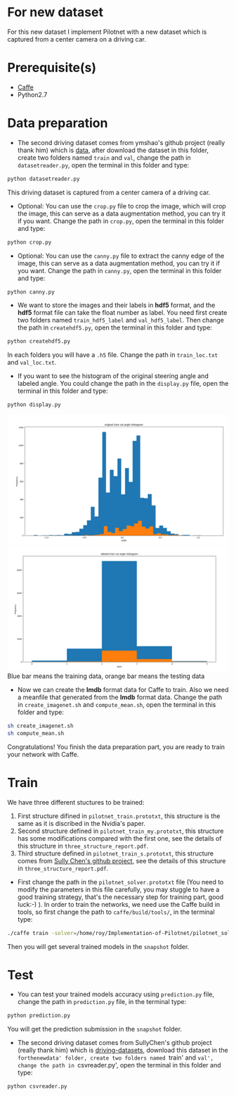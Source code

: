 # For new dataset
For this new dataset I implement Pilotnet with a new dataset which is captured from a center camera on a driving car.
# Prerequisite(s)
* [Caffe](http://caffe.berkeleyvision.org/)
* Python2.7
# Data preparation
* The second driving dataset comes from ymshao's github project (really thank him) which is [data](https://github.com/ymshao/End-to-End-Learning-for-Self-Driving-Cars), after download the dataset in this folder, create two folders named `train` and `val`, change the path in `datasetreader.py`, open the terminal in this folder and type: 
```bash
python datasetreader.py
```
This driving dataset is captured from a center camera of a driving car.
* Optional: You can use the `crop.py` file to crop the image, which will crop the image, this can serve as a data augmentation method, you can try it if you want. Change the path in `crop.py`, open the terminal in this folder and type: 
```bash
python crop.py
```
 * Optional: You can use the `canny.py` file to extract the canny edge of the image, this can serve as a data augmentation method, you can try it if you want. Change the path in `canny.py`, open the terminal in this folder and type: 
```bash
python canny.py
```

* We want to store the images and their labels in **hdf5** format, and the **hdf5** format file can take the float number as label. You need first create two folders named `train_hdf5_label` and `val_hdf5_label`. Then change the path in `createhdf5.py`, open the terminal in this folder and type:
```bash
python createhdf5.py
```
In each folders you will have a `.h5` file. Change the path in `train_loc.txt` and `val_loc.txt`.

* If you want to see the histogram of the original steering angle and labeled angle. You could change the path in the `display.py` file, open the terminal in this folder and type: 
```bash
python display.py
```
![Histogram of original steering angle](https://github.com/ZLJ2HAO/Implementation-of-Pilotnet/blob/master/figure/1.png)
![Histogram of labeled steering angle](https://github.com/ZLJ2HAO/Implementation-of-Pilotnet/blob/master/figure/2.png)
Blue bar means the training data, orange bar means the testing data
* Now we can create the **lmdb** format data for Caffe to train. Also we need a meanfile that generated from the **lmdb** format data. Change the path in `create_imagenet.sh` and `compute_mean.sh`, open the terminal in this folder and type: 
```bash
sh create_imagenet.sh
sh compute_mean.sh
```
Congratulations! You finish the data preparation part, you are ready to train your network with Caffe.
# Train
We have three different stuctures to be trained: 
1. First structure difined in `pilotnet_train.prototxt`, this structure is the same as it is discribed in the Nvidia's paper.
2. Second structure defined in `pilotnet_train_my.prototxt`, this structure has some modifications compared with the first one, see the details of this structure in `three_structure_report.pdf`.
3. Third structure defined in `pilotnet_train_s.prototxt`, this structure comes from [Sully Chen's github project](https://github.com/SullyChen/Caffe-Autopilot), see the details of this structure in `three_structure_report.pdf`.

* First change the path in the `pilotnet_solver.prototxt` file (You need to modify the parameters in this file carefully, you may stuggle to have a good training strategy, that's the necessary step for training part, good luck:-) ). In order to train the networks, we need use the Caffe build in tools, so first change the path to `caffe/build/tools/`, in the terminal type:
```bash
./caffe train -solver=/home/roy/Implementation-of-Pilotnet/pilotnet_solver.prototxt
```
Then you will get several trained models in the `snapshot` folder.
# Test
* You can test your trained models accuracy using `prediction.py` file, change the path in `prediction.py` file, in the terminal type:
```bash
python prediction.py
```
You will get the prediction submission in the `snapshot` folder.

* The second driving dataset comes from SullyChen's github project (really thank him) which is [driving-datasets](https://github.com/SullyChen/driving-datasets), download this dataset in the `forthenewdata' folder, create two folders named `train' and `val', change the path in `csvreader.py', open the terminal in this folder and type:
```bash
python csvreader.py
```


